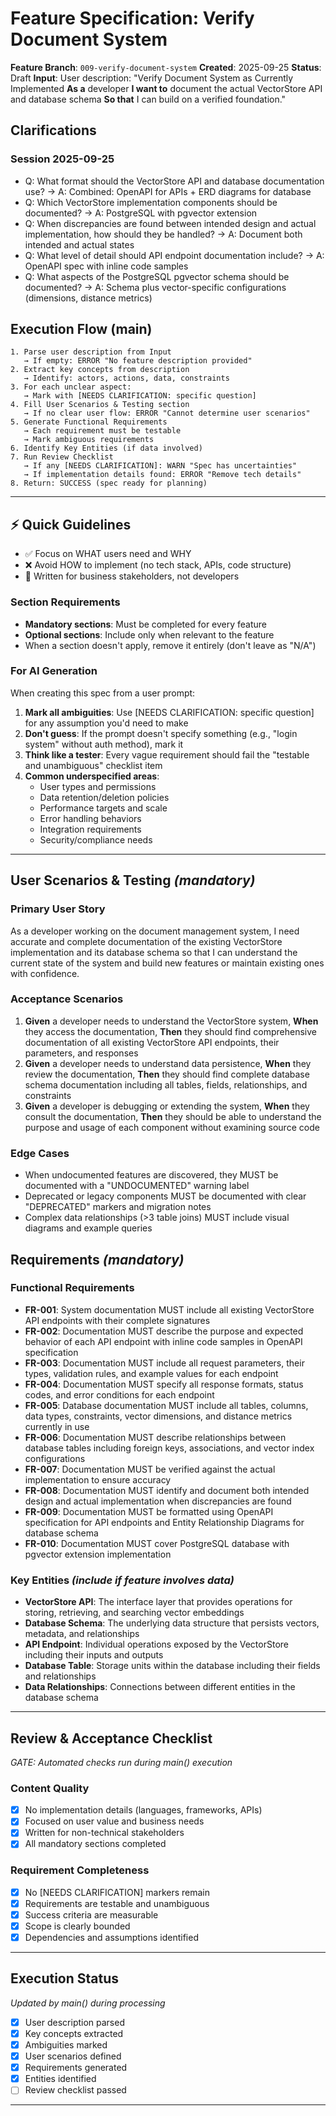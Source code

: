 # Feature Specification: Verify Document System

**Feature Branch**: `009-verify-document-system`
**Created**: 2025-09-25
**Status**: Draft
**Input**: User description: "Verify Document System as Currently Implemented
**As a** developer **I want to** document the actual VectorStore API and database schema **So that** I can build on a verified foundation."

## Clarifications

### Session 2025-09-25

- Q: What format should the VectorStore API and database documentation use? → A: Combined: OpenAPI for APIs + ERD diagrams for database
- Q: Which VectorStore implementation components should be documented? → A: PostgreSQL with pgvector extension
- Q: When discrepancies are found between intended design and actual implementation, how should they be handled? → A: Document both intended and actual states
- Q: What level of detail should API endpoint documentation include? → A: OpenAPI spec with inline code samples
- Q: What aspects of the PostgreSQL pgvector schema should be documented? → A: Schema plus vector-specific configurations (dimensions, distance metrics)

## Execution Flow (main)

```
1. Parse user description from Input
   → If empty: ERROR "No feature description provided"
2. Extract key concepts from description
   → Identify: actors, actions, data, constraints
3. For each unclear aspect:
   → Mark with [NEEDS CLARIFICATION: specific question]
4. Fill User Scenarios & Testing section
   → If no clear user flow: ERROR "Cannot determine user scenarios"
5. Generate Functional Requirements
   → Each requirement must be testable
   → Mark ambiguous requirements
6. Identify Key Entities (if data involved)
7. Run Review Checklist
   → If any [NEEDS CLARIFICATION]: WARN "Spec has uncertainties"
   → If implementation details found: ERROR "Remove tech details"
8. Return: SUCCESS (spec ready for planning)
```

---

## ⚡ Quick Guidelines

- ✅ Focus on WHAT users need and WHY
- ❌ Avoid HOW to implement (no tech stack, APIs, code structure)
- 👥 Written for business stakeholders, not developers

### Section Requirements

- **Mandatory sections**: Must be completed for every feature
- **Optional sections**: Include only when relevant to the feature
- When a section doesn't apply, remove it entirely (don't leave as "N/A")

### For AI Generation

When creating this spec from a user prompt:

1. **Mark all ambiguities**: Use [NEEDS CLARIFICATION: specific question] for any assumption you'd need to make
2. **Don't guess**: If the prompt doesn't specify something (e.g., "login system" without auth method), mark it
3. **Think like a tester**: Every vague requirement should fail the "testable and unambiguous" checklist item
4. **Common underspecified areas**:
   - User types and permissions
   - Data retention/deletion policies
   - Performance targets and scale
   - Error handling behaviors
   - Integration requirements
   - Security/compliance needs

---

## User Scenarios & Testing *(mandatory)*

### Primary User Story

As a developer working on the document management system, I need accurate and complete documentation of the existing VectorStore implementation and its database schema so that I can understand the current state of the system and build new features or maintain existing ones with confidence.

### Acceptance Scenarios

1. **Given** a developer needs to understand the VectorStore system, **When** they access the documentation, **Then** they should find comprehensive documentation of all existing VectorStore API endpoints, their parameters, and responses
2. **Given** a developer needs to understand data persistence, **When** they review the documentation, **Then** they should find complete database schema documentation including all tables, fields, relationships, and constraints
3. **Given** a developer is debugging or extending the system, **When** they consult the documentation, **Then** they should be able to understand the purpose and usage of each component without examining source code

### Edge Cases

- When undocumented features are discovered, they MUST be documented with a "UNDOCUMENTED" warning label
- Deprecated or legacy components MUST be documented with clear "DEPRECATED" markers and migration notes
- Complex data relationships (>3 table joins) MUST include visual diagrams and example queries

## Requirements *(mandatory)*

### Functional Requirements

- **FR-001**: System documentation MUST include all existing VectorStore API endpoints with their complete signatures
- **FR-002**: Documentation MUST describe the purpose and expected behavior of each API endpoint with inline code samples in OpenAPI specification
- **FR-003**: Documentation MUST include all request parameters, their types, validation rules, and example values for each endpoint
- **FR-004**: Documentation MUST specify all response formats, status codes, and error conditions for each endpoint
- **FR-005**: Database documentation MUST include all tables, columns, data types, constraints, vector dimensions, and distance metrics currently in use
- **FR-006**: Documentation MUST describe relationships between database tables including foreign keys, associations, and vector index configurations
- **FR-007**: Documentation MUST be verified against the actual implementation to ensure accuracy
- **FR-008**: Documentation MUST identify and document both intended design and actual implementation when discrepancies are found
- **FR-009**: Documentation MUST be formatted using OpenAPI specification for API endpoints and Entity Relationship Diagrams for database schema
- **FR-010**: Documentation MUST cover PostgreSQL database with pgvector extension implementation

### Key Entities *(include if feature involves data)*

- **VectorStore API**: The interface layer that provides operations for storing, retrieving, and searching vector embeddings
- **Database Schema**: The underlying data structure that persists vectors, metadata, and relationships
- **API Endpoint**: Individual operations exposed by the VectorStore including their inputs and outputs
- **Database Table**: Storage units within the database including their fields and relationships
- **Data Relationships**: Connections between different entities in the database schema

---

## Review & Acceptance Checklist

*GATE: Automated checks run during main() execution*

### Content Quality

- [x] No implementation details (languages, frameworks, APIs)
- [x] Focused on user value and business needs
- [x] Written for non-technical stakeholders
- [x] All mandatory sections completed

### Requirement Completeness

- [x] No [NEEDS CLARIFICATION] markers remain
- [x] Requirements are testable and unambiguous
- [x] Success criteria are measurable
- [x] Scope is clearly bounded
- [x] Dependencies and assumptions identified

---

## Execution Status

*Updated by main() during processing*

- [x] User description parsed
- [x] Key concepts extracted
- [x] Ambiguities marked
- [x] User scenarios defined
- [x] Requirements generated
- [x] Entities identified
- [ ] Review checklist passed

---
